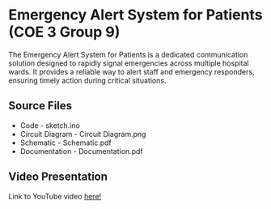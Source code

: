 # Emergency Alert System for Patients (COE 3 Group 9)
The Emergency Alert System for Patients is a dedicated communication solution designed to
rapidly signal emergencies across multiple hospital wards. It provides a reliable way to alert staff
and emergency responders, ensuring timely action during critical situations.

## Source Files
- Code - sketch.ino
- Circuit Diagram - Circuit Diagram.png
- Schematic - Schematic.pdf
- Documentation - Documentation.pdf

## Video Presentation
Link to YouTube video [here!](https://youtu.be/-Nz0PCNDUkE?si=V82sTp91ak18bQI_)
